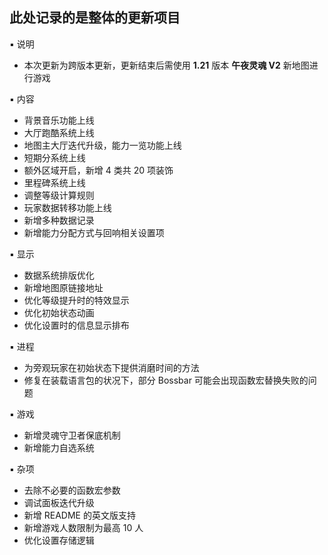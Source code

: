## 此处记录的是整体的更新项目
▪ 说明
- 本次更新为跨版本更新，更新结束后需使用 **1.21** 版本 **午夜灵魂 V2** 新地图进行游戏

▪ 内容
- 背景音乐功能上线
- 大厅跑酷系统上线
- 地图主大厅迭代升级，能力一览功能上线
- 短期分系统上线
- 额外区域开启，新增 4 类共 20 项装饰
- 里程碑系统上线
- 调整等级计算规则
- 玩家数据转移功能上线
- 新增多种数据记录
- 新增能力分配方式与回响相关设置项

▪ 显示
- 数据系统排版优化
- 新增地图原链接地址
- 优化等级提升时的特效显示
- 优化初始状态动画
- 优化设置时的信息显示排布

▪ 进程
- 为旁观玩家在初始状态下提供消磨时间的方法
- 修复在装载语言包的状况下，部分 Bossbar 可能会出现函数宏替换失败的问题

▪ 游戏
- 新增灵魂守卫者保底机制
- 新增能力自选系统

▪ 杂项
- 去除不必要的函数宏参数
- 调试面板迭代升级
- 新增 README 的英文版支持
- 新增游戏人数限制为最高 10 人
- 优化设置存储逻辑